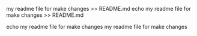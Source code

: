 my readme file for make changes >> README.md
echo my readme file for make changes >> README.md


echo my readme file for make changes
my readme file for make changes
